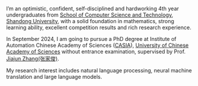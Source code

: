 I’m an optimistic, confident, self-disciplined and hardworking 4th year undergraduates from [School of Computer Science and Technology](https://www.sdu.edu.cn/), [Shandong University](https://www.sdu.edu.cn/), with a solid foundation in mathematics, strong learning ability, excellent competition results and rich research experience.

In September 2024, I am going to pursue a PhD degree at Institute of Automation Chinese Academy of Sciences ([CASIA](https://ia.cas.cn/)), [University of Chinese Academy of Sciences](https://www.ucas.ac.cn/) without entrance examination, supervised by Prof. [Jiajun Zhang(张家俊)](https://www.nlpr.ia.ac.cn/cip/jjzhang.htm).

My research interest includes natural language processing, neural machine translation and large language models.
